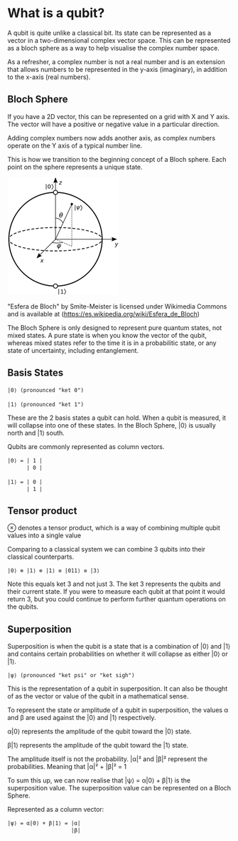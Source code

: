 # What is a qubit?

A qubit is quite unlike a classical bit. Its state can be represented as a vector in a two-dimensional complex vector space. This can be represented as a bloch sphere as a way to help visualise the complex number space.

As a refresher, a complex number is not a real number and is an extension that allows numbers to be represented in the y-axis (imaginary), in addition to the x-axis (real numbers).

## Bloch Sphere

If you have a 2D vector, this can be represented on a grid with X and Y axis. The vector will have a positive or negative value in a particular direction.

Adding complex numbers now adds another axis, as complex numbers operate on the Y axis of a typical number line.

This is how we transition to the beginning concept of a Bloch sphere. Each point on the sphere represents a unique state.

![Bloch Sphere](../images/Bloch_sphere.png)

"Esfera de Bloch" by Smite-Meister is licensed under Wikimedia Commons and is available at (https://es.wikipedia.org/wiki/Esfera_de_Bloch)

The Bloch Sphere is only designed to represent pure quantum states, not mixed states. A pure state is when you know the vector of the qubit, whereas mixed states refer to the time it is in a probabilitic state, or any state of uncertainty, including entanglement.

## Basis States

    |0⟩ (pronounced "ket 0")

    |1⟩ (pronounced "ket 1")

These are the 2 basis states a qubit can hold. When a qubit is measured, it will collapse into one of these states. In the Bloch Sphere, |0⟩ is usually north and |1⟩ south.

Qubits are commonly represented as column vectors.

    |0⟩ = | 1 |
          | 0 |

    |1⟩ = | 0 |
          | 1 |

## Tensor product

⊗ denotes a tensor product, which is a way of combining multiple qubit values into a single value

Comparing to a classical system we can combine 3 qubits into their classical counterparts.

    |0⟩ ⊗ |1⟩ ⊗ |1⟩ ≡ |011⟩ ≡ |3⟩

Note this equals ket 3 and not just 3. The ket 3 represents the qubits and their current state. If you were to measure each qubit at that point it would return 3, but you could continue to perform further quantum operations on the qubits.

## Superposition

Superposition is when the qubit is a state that is a combination of |0⟩ and |1⟩ and contains certain probabilities on whether it will collapse as either |0⟩ or |1⟩.

    |ψ⟩ (pronounced "ket psi" or "ket sigh")

This is the representation of a qubit in superposition. It can also be thought of as the vector or value of the qubit in a mathematical sense.

To represent the state or amplitude of a qubit in superposition, the values α and β are used against the |0⟩ and |1⟩ respectively.

α|0⟩ represents the amplitude of the qubit toward the |0⟩ state.

β|1⟩ represents the amplitude of the qubit toward the |1⟩ state.

The amplitude itself is not the probability. |α|² and |β|² represent the probabilities. Meaning that |α|² + |β|² = 1

To sum this up, we can now realise that |ψ⟩ = α|0⟩ + β|1⟩ is the superposition value. The superposition value can be represented on a Bloch Sphere.

Represented as a column vector:

    |ψ⟩ = α|0⟩ + β|1⟩ = |α|
                        |β|


